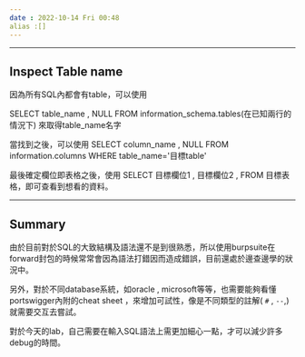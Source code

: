 ```yaml
---
date : 2022-10-14 Fri 00:48
alias :[]
---
```


---
## Inspect Table name

因為所有SQL內都會有table，可以使用

SELECT table_name , NULL FROM information_schema.tables(在已知兩行的情況下)
來取得table_name名字

當找到之後，可以使用
SELECT column_name , NULL FROM information.columns WHERE table_name='目標table'

最後確定欄位即表格之後，使用
SELECT 目標欄位1 , 目標欄位2 , FROM 目標表格，即可查看到想看的資料。


---
## Summary
由於目前對於SQL的大致結構及語法還不是到很熟悉，所以使用burpsuite在forward封包的時候常常會因為語法打錯因而造成錯誤，目前還處於邊查邊學的狀況中。

另外，對於不同database系統，如oracle , microsoft等等，也需要能夠看懂portswigger內附的cheat sheet ，來增加可試性，像是不同類型的註解( `#`  ,  ` -- `,)就需要交互去嘗試。

對於今天的lab，自己需要在輸入SQL語法上需更加細心一點，才可以減少許多debug的時間。
